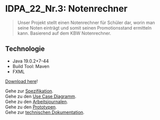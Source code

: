 # IDPA_22_Nr.3: Notenrechner
> Unser Projekt stellt einen Notenrechner für Schüler dar, worin man seine Noten einträgt und somit seinen Promotionsstand ermitteln kann. Basierend auf dem KBW Notenrechner.

## Technologie 
* Java 19.0.2+7-44
* Build Tool: Maven
* FXML

[Download here](https://github.com/IDPA-2023/IDPA_22_Nr.3/raw/main/notenrechner_IMS.zip)!

Gehe zur [Spezifikation](https://github.com/IDPA-2023/IDPA_22_Nr.3/blob/main/spezifikation.md).  
Gehe zu den [Use Case Diagramm](https://github.com/IDPA-2023/IDPA_22_Nr.3/blob/main/usecase_notenrechner.png).  
Gehe zu den [Arbeitsjournalen](https://github.com/IDPA-2023/IDPA_22_Nr.3/tree/main/arbeitsjournale).  
Gehe zu den [Prototypen](https://github.com/IDPA-2023/IDPA_22_Nr.3/tree/main/prototypen).   
Gehe zur [technischen Dokumentation](https://github.com/IDPA-2023/IDPA_22_Nr.3/blob/main/technische_dokumentation.pdf).
